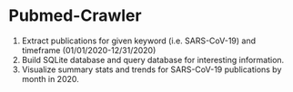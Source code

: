 # Pubmed-Crawler
1. Extract publications for given keyword (i.e. SARS-CoV-19) and timeframe (01/01/2020-12/31/2020)
2. Build SQLite database and query database for interesting information.
3. Visualize summary stats and trends for SARS-CoV-19 publications by month in 2020.
